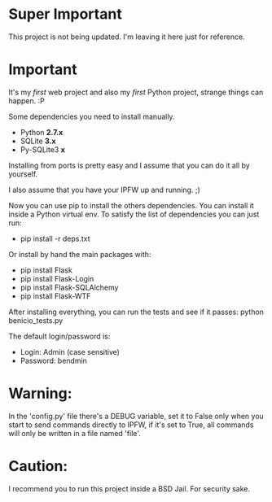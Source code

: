 Super Important
===============

This project is not being updated. I'm leaving it here just for reference.

Important
=========

It's my *first* web project and also my *first* Python project, strange things can happen. :P

Some dependencies you need to install manually.

- Python **2.7.x**
- SQLite **3.x**
- Py-SQLite3 **x**

Installing from ports is pretty easy and I assume that you can do it all by yourself.

I also assume that you have your IPFW up and running. ;)

Now you can use pip to install the others dependencies.
You can install it inside a Python virtual env.
To satisfy the list of dependencies you can just run:

- pip install -r deps.txt

Or install by hand the main packages with:

- pip install Flask
- pip install Flask-Login
- pip install Flask-SQLAlchemy
- pip install Flask-WTF

After installing everything, you can run the tests and see if it passes:
python benicio_tests.py

The default login/password is:

- Login: Admin (case sensitive)
- Password: bendmin

Warning:
========
In the 'config.py' file there's a DEBUG variable, set it to False only when you start to send commands directly to IPFW, if it's set to True, all commands will only be written in a file named 'file'.

Caution:
=======
I recommend you to run this project inside a BSD Jail. For security sake.
